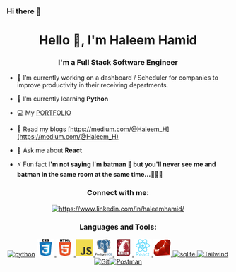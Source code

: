 ### Hi there 👋
<h1 align="center">Hello 👋, I'm Haleem Hamid</h1>
<h3 align="center">I'm a Full Stack Software Engineer</h3>

- 🔭 I’m currently working on a dashboard / Scheduler for companies to improve productivity in their receiving departments.

- 🐍 I’m currently learning **Python**

-  💻 My <a href="https://haleemh.netlify.app/" target="_blank">PORTFOLIO<a/> 

- 📝 Read my blogs [https://medium.com/@Haleem_H](https://medium.com/@Haleem_H)

- 💬 Ask me about **React**

- ⚡ Fun fact **I'm not saying I'm batman 🦇 but you'll never see me and batman in the same room at the same time...🦹🏾‍♂️**

<h3 align="center">Connect with me:</h3>
<p align="center">
<a href="https://linkedin.com/in/haleemhamid/" target="_blank"><img align="center" src="https://raw.githubusercontent.com/rahuldkjain/github-profile-readme-generator/master/src/images/icons/Social/linked-in-alt.svg" alt="https://www.linkedin.com/in/haleemhamid/" height="30" width="40" /></a>
</p>

<h3 align="center">Languages and Tools:</h3>
<p align="center"> <a href="https://www.python.org/" target="_blank"><img src="https://upload.wikimedia.org/wikipedia/commons/thumb/c/c3/Python-logo-notext.svg/800px-Python-logo-notext.svg.png" alt="python" height="40" width="40"></a> <a href="https://www.w3schools.com/css/" target="_blank" rel="noreferrer"> <img src="https://raw.githubusercontent.com/devicons/devicon/master/icons/css3/css3-original-wordmark.svg" alt="css3" width="40" height="40"/> </a> <a href="https://www.w3.org/html/" target="_blank" rel="noreferrer"> <img src="https://raw.githubusercontent.com/devicons/devicon/master/icons/html5/html5-original-wordmark.svg" alt="html5" width="40" height="40"/> </a> <a href="https://developer.mozilla.org/en-US/docs/Web/JavaScript" target="_blank" rel="noreferrer"> <img src="https://raw.githubusercontent.com/devicons/devicon/master/icons/javascript/javascript-original.svg" alt="javascript" width="40" height="40"/> </a> <a href="https://www.postgresql.org" target="_blank" rel="noreferrer"> <img src="https://raw.githubusercontent.com/devicons/devicon/master/icons/postgresql/postgresql-original-wordmark.svg" alt="postgresql" width="40" height="40"/> </a> <a href="https://rubyonrails.org" target="_blank" rel="noreferrer"> <img src="https://raw.githubusercontent.com/devicons/devicon/master/icons/rails/rails-original-wordmark.svg" alt="rails" width="40" height="40"/> </a> <a href="https://reactjs.org/" target="_blank" rel="noreferrer"> <img src="https://raw.githubusercontent.com/devicons/devicon/master/icons/react/react-original-wordmark.svg" alt="react" width="40" height="40"/> </a> <a href="https://www.ruby-lang.org/en/" target="_blank" rel="noreferrer"> <img src="https://raw.githubusercontent.com/devicons/devicon/master/icons/ruby/ruby-original.svg" alt="ruby" width="40" height="40"/> </a> <a href="https://www.sqlite.org/" target="_blank" rel="noreferrer"> <img src="https://www.vectorlogo.zone/logos/sqlite/sqlite-icon.svg" alt="sqlite" width="40" height="40"/> </a> <a href="https://tailwindcss.com/" target="_blank"><img src="https://www.vectorlogo.zone/logos/tailwindcss/tailwindcss-icon.svg" alt="Tailwind" height="40" width="40"></a> <a href="https://git-scm.com/" target="_blank"><img src="https://www.vectorlogo.zone/logos/git-scm/git-scm-icon.svg" alt="Git" height="40" width="40"></a><a href="https://learning.postman.com/docs/getting-started/introduction/" target="_blank"><img src="https://www.vectorlogo.zone/logos/getpostman/getpostman-icon.svg" alt="Postman" height="40" width="40"></a>

</p>
